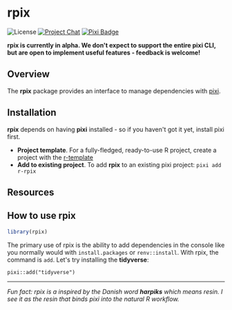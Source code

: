 
# rpix

<!-- badges: start -->
![License][license-badge]
[![Project Chat][chat-badge]][chat-url]
[![Pixi Badge][pixi-badge]][pixi-url]

[license-badge]: https://img.shields.io/badge/license-MIT-blue
[chat-badge]: https://img.shields.io/discord/1082332781146800168.svg?label=&logo=discord&logoColor=ffffff&color=7389D8&labelColor=6A7EC2
[chat-url]: https://discord.gg/kKV8ZxyzY4
[pixi-badge]:https://img.shields.io/endpoint?url=https://raw.githubusercontent.com/prefix-dev/pixi/main/assets/badge/v0.json
[pixi-url]: https://pixi.sh
<!-- badges: end -->
**rpix is currently in alpha. We don't expect to support the entire pixi CLI, but are open to implement useful features - feedback is welcome!**

## Overview
The **rpix** package provides an interface to manage dependencies with [pixi](https://pixi.sh). 

## Installation
**rpix** depends on having **pixi** installed - so if you haven't got it yet, install pixi first.
- **Project template**. For a fully-fledged, ready-to-use R project, create a project with the [r-template](https://github.com/roaldarbol/r-template)
- **Add to existing project**. To add **rpix** to an existing pixi project: `pixi add r-rpix`

## Resources

## How to use rpix
``` r
library(rpix)
```
The primary use of rpix is the ability to add dependencies in the console like you normally would with `install.packages` or `renv::install`. With rpix, the command is `add`. Let's try installing the **tidyverse**:
```
pixi::add("tidyverse")
```

---

*Fun fact: rpix is a inspired by the Danish word **harpiks** which means resin. I see it as the resin that binds pixi into the natural R workflow.*
